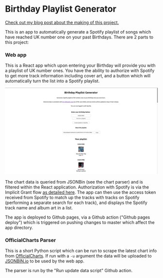 # Birthday Playlist Generator

[Check out my blog post about the making of this project.](https://mattmarch.co.uk/birthday-playlist/)

This is an app to automatically generate a Spotify playlist of songs which have reached UK number one on your past Birthdays. There are 2 parts to this project:

### Web app

This is a React app which upon entering your Birthday will provide you with a playlist of UK number ones. You have the ability to authorize with Spotify to get more track information including cover art, and a button which will automatically turn the list into a Spotify playlist.

![Screenshot of application](Screenshot.png)

The chart data is queried from JSONBin (see the chart parser) and is filtered within the React application. Authorization with Spotify is via the Implicit Grant flow [as detailed here](https://developer.spotify.com/documentation/general/guides/authorization-guide/#implicit-grant-flow). The app can then use the access token received from Spotify to match up the tracks with tracks on Spotify (performing a separate search for each track), and displays the Spotify track name and album art in a list.

The app is deployed to Github pages, via a Github action ("Github pages deploy") which is triggered on pushing changes to master which affect the app directory.

### OfficialCharts Parser
This is a short Python script which can be run to scrape the latest chart info from [OfficialCharts](https://www.officialcharts.com/chart-news/all-the-number-1-singles__7931/). If run with a `-u` argument the data will be uploaded to [JSONBIN.io](https://jsonbin.io) to be used by the web app.

The parser is run by the "Run update data script" Github action.